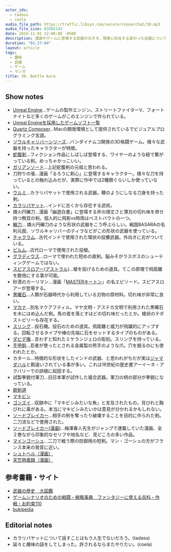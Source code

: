 ```yaml
---
actor_ids:
  - tadasu
  - coela
audio_file_path: https://traffic.libsyn.com/secure/researchat/30.mp3
audio_file_size: 83582143
date: 2019-11-01 12:00:00 -0500
description: 漫画やゲームに登場する武器の元ネタ、現実に存在する変わった武器について話しました。
duration: "01:27:04"
layout: article
tags: 
  - 趣味
  - 武器
  - ゲーム
  - マンガ
title: 30. Battle Aura
---
```


## Show notes

- [Unreal Engine](https://www.unrealengine.com/ja/)...ゲームの製作エンジン。ストリートファイターV、フォートナイトなど多くのゲームがこのエンジンで作られている。
- [Unreal Engineを採用したゲームソフト一覧](https://ja.m.wikipedia.org/wiki/Unreal_Engineを採用したゲームソフト一覧)
- [Quartz Composer](https://ja.m.wikipedia.org/wiki/Quartz_Composer)...Macの開発環境として提供されているでビジュアルプログラミング言語。
- [ソウルキャリバーシリーズ](https://sc6.soularchive.jp/sp/?)...バンダイナムコ開発の3D格闘ゲーム。様々な武器を持ったキャラクターが特徴。
- [蛇腹剣](https://dic.pixiv.net/a/蛇腹剣)...フィクション作品にしばしば登場する、ワイヤーのような紐で繋がっている剣。めっちゃかっこいい。
- [ガリアンソード](https://ja.m.wikipedia.org/wiki/ガリアンソード)...上記蛇腹剣の元祖と思われる。
- 刀狩りの張...漫画「るろうに剣心」に登場するキャラクター。様々な刀を持っているとの触れ込みだが、実際に作中では2種類ぐらいしか使っていない。
- [ウルミ](https://ja.m.wikipedia.org/wiki/ウルミ)...カラリパヤットで使用される武器。鞭のようにしなる刀身を持った剣。
- [カラリパヤット](https://ja.m.wikipedia.org/wiki/カラリパヤット)...インドに古くから存在する武術。
- 燐火円礫刀...漫画「幽遊白書」に登場する斧の頑丈さと薄刃の切れ味を併せ持つ無双の剣。個人的に飛影vs時雨はベストバウトの一つ。
- [輪刀](https://dic.pixiv.net/a/輪刀)... 燐火円礫刀のような形状の武器をこう呼ぶらしい。戦国BASARAの毛利元就、ソウルキャリバーのティラなどがこの形状の武器を使っている。
- [チャクラム](https://ja.m.wikipedia.org/wiki/チャクラム)...古代インドで使用された環状の投擲武器。外向きに刃がついている。
- [ピルム](https://ja.m.wikipedia.org/wiki/ピルム)...古代ローマで使用された投槍。
- [グラディウス](https://ja.m.wikipedia.org/wiki/グラディウス_(武器))...ローマで使われた短めの直剣。脳みそがラスボスのシューティングゲームではない。
- [スピアスロアー(アストラル)](https://ja.m.wikipedia.org/wiki/アトラトル)...槍を投げるための道具。てこの原理で飛距離を数倍にする事が可能。
- 砂漠のカーリマン...漫画「[MASTERキートン](https://www.amazon.co.jp/dp/4091816916/?tag=researchatf04-22)」の名エピソード。スピアスロアーが登場する。
- [黒曜石](https://ja.m.wikipedia.org/wiki/黒曜石)...人類が石器時代から利用している刃物の原材料。切れ味が非常に良い。
- [マカナ](https://ja.m.wikipedia.org/wiki/マカナ)...別名マクアフティル。マヤ文明・アステカ文明で利用された黒曜石を木にはめ込んだ剣。馬の首を落とすほどの切れ味だったとか。槍状のテポストピリーも存在する。
- [スリング](https://ja.m.wikipedia.org/wiki/投石器)...投石機。投石のための道具。飛距離と威力が飛躍的にアップする。回転させるタイプや棒の先端に石をセットするタイプのものがある。
- [ダビデ像](https://ja.m.wikipedia.org/wiki/ダビデ像_(ミケランジェロ))...言わずと知れたミケランジェロの彫刻。スリングを持っている。
- [手甲鉤](https://ja.m.wikipedia.org/wiki/手甲鉤)...忍者が使ったとされる金属製の熊手のような爪。穴を掘るのにも使われたとか。
- カタール...特徴的な形状をしたインドの武器、と思われがちだが実は[ジャマダハル](https://ja.m.wikipedia.org/wiki/ジャマダハル)と勘違いされている事が多い。これは16世紀の歴史書アーイーネ・アクバリーでの誤植に起因する。
- 試製拳銃付軍刀...旧日本軍が試作した複合武器。軍刀の柄の部分が拳銃になっている。
- [銃剣道](https://ja.m.wikipedia.org/wiki/銃剣道)
- [マキビシ](https://ja.m.wikipedia.org/wiki/撒菱)
- [ゴンズイ](https://ja.m.wikipedia.org/wiki/ゴンズイ)...収録中に「マキビシみたいな魚」と言及されたもの。背びれと胸びれに毒がある。本当にマキビシみたいかは意見が分かれるかもしれない。
- [ソードブレイカー](https://ja.m.wikipedia.org/wiki/ソードブレイカー)...相手の剣を奪ったり破壊することを目的に作られた剣。二刀流などで使用された。
- [ソードブレイカー(漫画)](https://www.amazon.co.jp/dp/B073XLRR32/?tag=researchatf04-22)...梅澤春人先生がジャンプで連載していた漫画、全２巻ながら印象的なセリフや地名など、見どころの多い作品。
- [マインゴーシュ](https://ja.m.wikipedia.org/wiki/マインゴーシュ)...二刀で戦う際の防御用の短剣。マン・ゴーシュの方がフランス本来の発音に近い。
- [シュトヘル（漫画）](https://www.amazon.co.jp/dp/B00BHTTPCM/?tag=researchatf04-22)
- [天竺熱風録（漫画）](https://www.amazon.co.jp/dp/B071HP5CHB/?tag=researchatf04-22)

## 参考書籍・サイト
- [武器の歴史　大図鑑](https://www.amazon.co.jp/dp/4422215213/?tag=researchatf04-22)
- [ゲームシナリオのための戦闘・戦略事典　ファンタジーに使える兵科・作戦・お約束110](https://www.amazon.co.jp/dp/B019DAFLZQ/?tag=researchatf04-22)
- [bukipedia](https://www.google.co.jp/amp/s/w.atwiki.jp/bukipedia/index.amp)

## Editorial notes
- カラリパヤットについて話すことはもう人生でないだろう。(tadasu)
- 延々と趣味の話をしてしまった。許されるならまたやりたい。(coela)
